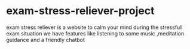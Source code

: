 # exam-stress-reliever-project
exam stress reliever is a website to calm your mind during the stressfull exam situation we have features like listening to some music ,meditation guidance and a friendly chatbot
